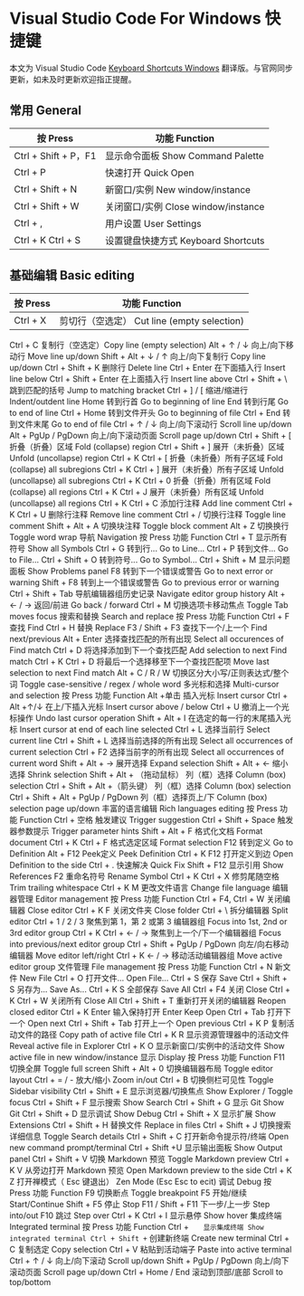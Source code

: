 # Visual Studio Code For Windows 快捷键

本文为 Visual Studio Code [Keyboard Shortcuts Windows](https://code.visualstudio.com/shortcuts/keyboard-shortcuts-windows.pdf) 翻译版。与官网同步更新，如未及时更新欢迎指正提醒。

## 常用 General

| 按 Press | 功能 Function |
| --- | --- |
| Ctrl + Shift + P，F1 | 显示命令面板 Show Command Palette |
| Ctrl + P | 快速打开 Quick Open |
| Ctrl + Shift + N | 新窗口/实例 New window/instance |
| Ctrl + Shift + W | 关闭窗口/实例 Close window/instance |
| Ctrl + , | 用户设置 User Settings |
| Ctrl + K Ctrl + S | 设置键盘快捷方式 Keyboard Shortcuts |

## 基础编辑 Basic editing

| 按 Press | 功能 Function |
| --- | --- |
| Ctrl + X | 剪切行（空选定） Cut line (empty selection) |
Ctrl + C	复制行（空选定）Copy line (empty selection)
Alt + ↑ / ↓	向上/向下移动行 Move line up/down
Shift + Alt + ↓ / ↑	向上/向下复制行 Copy line up/down
Ctrl + Shift + K	删除行 Delete line
Ctrl + Enter	在下面插入行 Insert line below
Ctrl + Shift + Enter	在上面插入行 Insert line above
Ctrl + Shift + \	跳到匹配的括号 Jump to matching bracket
Ctrl + ] / [	缩进/缩进行 Indent/outdent line
Home	转到行首 Go to beginning of line
End	转到行尾 Go to end of line
Ctrl + Home	转到文件开头 Go to beginning of file
Ctrl + End	转到文件末尾 Go to end of file
Ctrl + ↑ / ↓	向上/向下滚动行 Scroll line up/down
Alt + PgUp / PgDown	向上/向下滚动页面 Scroll page up/down
Ctrl + Shift + [	折叠（折叠）区域 Fold (collapse) region
Ctrl + Shift + ]	展开（未折叠）区域 Unfold (uncollapse) region
Ctrl + K Ctrl + [	折叠（未折叠）所有子区域 Fold (collapse) all subregions
Ctrl + K Ctrl + ]	展开（未折叠）所有子区域 Unfold (uncollapse) all subregions
Ctrl + K Ctrl + 0	折叠（折叠）所有区域 Fold (collapse) all regions
Ctrl + K Ctrl + J	展开（未折叠）所有区域 Unfold (uncollapse) all regions
Ctrl + K Ctrl + C	添加行注释 Add line comment
Ctrl + K Ctrl + U	删除行注释 Remove line comment
Ctrl + /	切换行注释 Toggle line comment
Shift + Alt + A	切换块注释 Toggle block comment
Alt + Z	切换换行 Toggle word wrap
导航 Navigation
按 Press	功能 Function
Ctrl + T	显示所有符号 Show all Symbols
Ctrl + G	转到行... Go to Line...
Ctrl + P	转到文件... Go to File...
Ctrl + Shift + O	转到符号... Go to Symbol...
Ctrl + Shift + M	显示问题面板 Show Problems panel
F8	转到下一个错误或警告 Go to next error or warning
Shift + F8	转到上一个错误或警告 Go to previous error or warning
Ctrl + Shift + Tab	导航编辑器组历史记录 Navigate editor group history
Alt + ← / →	返回/前进 Go back / forward
Ctrl + M	切换选项卡移动焦点 Toggle Tab moves focus
搜索和替换 Search and replace
按 Press	功能 Function
Ctrl + F	查找 Find
Ctrl + H	替换 Replace
F3 / Shift + F3	查找下一个/上一个 Find next/previous
Alt + Enter	选择查找匹配的所有出现 Select all occurences of Find match
Ctrl + D	将选择添加到下一个查找匹配 Add selection to next Find match
Ctrl + K Ctrl + D	将最后一个选择移至下一个查找匹配项 Move last selection to next Find match
Alt + C / R / W	切换区分大小写/正则表达式/整个词 Toggle case-sensitive / regex / whole word
多光标和选择 Multi-cursor and selection
按 Press	功能 Function
Alt +单击	插入光标 Insert cursor
Ctrl + Alt +↑/↓	在上/下插入光标 Insert cursor above / below
Ctrl + U	撤消上一个光标操作 Undo last cursor operation
Shift + Alt + I	在选定的每一行的末尾插入光标 Insert cursor at end of each line selected
Ctrl + L	选择当前行 Select current line
Ctrl + Shift + L	选择当前选择的所有出现 Select all occurrences of current selection
Ctrl + F2	选择当前字的所有出现 Select all occurrences of current word
Shift + Alt + →	展开选择 Expand selection
Shift + Alt + ←	缩小选择 Shrink selection
Shift + Alt + （拖动鼠标）	列（框）选择 Column (box) selection
Ctrl + Shift + Alt +（箭头键）	列（框）选择 Column (box) selection
Ctrl + Shift + Alt + PgUp / PgDown	列（框）选择页上/下 Column (box) selection page up/down
丰富的语言编辑 Rich languages editing
按 Press	功能 Function
Ctrl + 空格	触发建议 Trigger suggestion
Ctrl + Shift + Space	触发器参数提示 Trigger parameter hints
Shift + Alt + F	格式化文档 Format document
Ctrl + K Ctrl + F	格式选定区域 Format selection
F12	转到定义 Go to Definition
Alt + F12	Peek定义 Peek Definition
Ctrl + K F12	打开定义到边 Open Definition to the side
Ctrl + .	快速解决 Quick Fix
Shift + F12	显示引用 Show References
F2	重命名符号 Rename Symbol
Ctrl + K Ctrl + X	修剪尾随空格 Trim trailing whitespace
Ctrl + K M	更改文件语言 Change file language
编辑器管理 Editor management
按 Press	功能 Function
Ctrl + F4, Ctrl + W	关闭编辑器 Close editor
Ctrl + K F	关闭文件夹 Close folder
Ctrl + \	拆分编辑器 Split editor
Ctrl + 1 / 2 / 3	聚焦到第 1，第 2 或第 3 编辑器组 Focus into 1st, 2nd or 3rd editor group
Ctrl + K Ctrl + ← / →	聚焦到上一个/下一个编辑器组 Focus into previous/next editor group
Ctrl + Shift + PgUp / PgDown	向左/向右移动编辑器 Move editor left/right
Ctrl + K ← / →	移动活动编辑器组 Move active editor group
文件管理 File management
按 Press	功能 Function
Ctrl + N	新文件 New File
Ctrl + O	打开文件... Open File...
Ctrl + S	保存 Save
Ctrl + Shift + S	另存为... Save As...
Ctrl + K S	全部保存 Save All
Ctrl + F4	关闭 Close
Ctrl + K Ctrl + W	关闭所有 Close All
Ctrl + Shift + T	重新打开关闭的编辑器 Reopen closed editor
Ctrl + K Enter	输入保持打开 Enter Keep Open
Ctrl + Tab	打开下一个 Open next
Ctrl + Shift + Tab	打开上一个 Open previous
Ctrl + K P	复制活动文件的路径 Copy path of active file
Ctrl + K R	显示资源管理器中的活动文件 Reveal active file in Explorer
Ctrl + K O	显示新窗口/实例中的活动文件 Show active file in new window/instance
显示 Display
按 Press	功能 Function
F11	切换全屏 Toggle full screen
Shift + Alt + 0	切换编辑器布局 Toggle editor layout
Ctrl + = / -	放大/缩小 Zoom in/out
Ctrl + B	切换侧栏可见性 Toggle Sidebar visibility
Ctrl + Shift + E	显示浏览器/切换焦点 Show Explorer / Toggle focus
Ctrl + Shift + F	显示搜索 Show Search
Ctrl + Shift + G	显示 Git Show Git
Ctrl + Shift + D	显示调试 Show Debug
Ctrl + Shift + X	显示扩展 Show Extensions
Ctrl + Shift + H	替换文件 Replace in files
Ctrl + Shift + J	切换搜索详细信息 Toggle Search details
Ctrl + Shift + C	打开新命令提示符/终端 Open new command prompt/terminal
Ctrl + Shift +U	显示输出面板 Show Output panel
Ctrl + Shift + V	切换 Markdown 预览 Toggle Markdown preview
Ctrl + K V	从旁边打开 Markdown 预览 Open Markdown preview to the side
Ctrl + K Z	打开禅模式（ Esc 键退出） Zen Mode (Esc Esc to ecit)
调试 Debug
按 Press	功能 Function
F9	切换断点 Toggle breakpoint
F5	开始/继续 Start/Continue
Shift + F5	停止 Stop
F11 / Shift + F11	下一步/上一步 Step into/out
F10	跳过 Step over
Ctrl + K Ctrl + I	显示悬停 Show hover
集成终端 Integrated terminal
按 Press	功能 Function
Ctrl + `	显示集成终端 Show integrated terminal
Ctrl + Shift + `	创建新终端 Create new terminal
Ctrl + C	复制选定 Copy selection
Ctrl + V	粘贴到活动端子 Paste into active terminal
Ctrl + ↑ / ↓	向上/向下滚动 Scroll up/down
Shift + PgUp / PgDown	向上/向下滚动页面 Scroll page up/down
Ctrl + Home / End	滚动到顶部/底部 Scroll to top/bottom